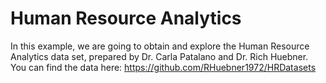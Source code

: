 # Human Resource Analytics
In this example, we are going to obtain and explore the Human Resource Analytics data set, prepared by Dr. Carla Patalano and Dr. Rich Huebner. You can find the data here: https://github.com/RHuebner1972/HRDatasets

